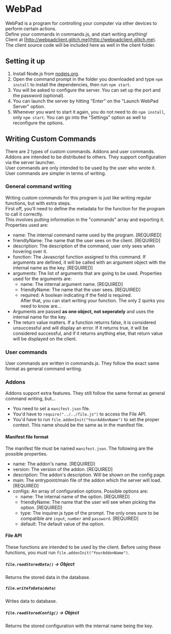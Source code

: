 # WebPad

WebPad is a program for controlling your computer via other devices to perform certain actions.  
Define your commands in commands.js, and start writing anything!  
Client at [http://webpadclient.glitch.me](http://webpadclient.glitch.me).  
The client source code will be included here as well in the client folder.  

## Setting it up

1. Install Node.js from [nodejs.org](https://nodejs.org/en/).  
2. Open the command prompt in the folder you downloaded and type `npm install` to install the dependencies, then run `npm start`.  
3. You will be asked to configure the server. You can set up the port and the password (optional).  
4. You can launch the server by hitting "Enter" on the "Launch WebPad Server" option.  
5. Whenever you want to start it again, you do not need to do `npm install`, only `npm start`. You can go into the "Settings" option as well to reconfigure the options.

## Writing Custom Commands

There are 2 types of custom commands. Addons and user commands.  
Addons are intended to be distributed to others. They support configuration via the server launcher.  
User commands are only intended to be used by the user who wrote it.  
User commands are simpler in terms of writing.  

### General command writing

Writing custom commands for this program is just like writing regular functions, but with extra steps.  
First off, you'll need to define the metadata for the function for the program to call it correctly.  
This involves putting information in the "commands" array and exporting it. Properties used are:  
- name: The internal command name used by the program. [REQUIRED]
- friendlyName: The name that the user sees on the client. [REQUIRED]
- description: The description of the command, user only sees when hovering over it.
- function: The Javascript function assigned to this command. If arguments are defined, it will be called with an argument object with the internal name as the key. [REQUIRED]
- arguments: The list of arguments that are going to be used. Properties used for the arguments are:
  - name: The internal argument name. [REQUIRED]
  - friendlyName: The name that the user sees. [REQUIRED]
  - required: A boolean indicating if the field is required.  
After that, you can start writing your function. The only 2 quirks you need to know are...
- Arguments are passed **as one object, not seperately** and uses the internal name for the key.
- The return value matters. If a function returns false, it is considered unsuccessful and will display an error. If it returns true, it will be considered successful, and if it returns anything else, that return value will be displayed on the client.


### User commands

User commands are written in commands.js. They follow the exact same format as general command writing.

### Addons

Addons support extra features. They still follow the same format as general command writing, but...
- You need to set a `manifest.json` file.
- You'd have to `require("../../file.js")` to access the File API.
- You'd have to run `file.addonInit("YourAddonName")` to set the proper context. This name should be the same as in the manifest file.

#### Manifest file format

The manifest file must be named `manifest.json`. The following are the possible properties.
- name: The addon's name. [REQUIRED]
- version: The version of the addon. [REQUIRED]
- description: The addon's description. Will be shown on the config page.
- main: The entrypoint/main file of the addon which the server will load. [REQUIRED]
- configs: An array of configuration options. Possible options are:
  - name: The internal name of the option. [REQUIRED]
  - friendlyName: The name that the user will see when picking the option. [REQUIRED]
  - type: The inquirer.js type of the prompt. The only ones sure to be compatible are `input`, `number` and `password`. [REQUIRED]
  - default: The default value of the option.

#### File API

These functions are intended to be used by the client. Before using these functions, you must run `file.addonInit("YourAddonName")`.

##### `file.readStoredData()` -> Object

Returns the stored data in the database.

##### `file.writeToData(data)`

Writes data to database.

##### `file.readStoredConfig()` -> Object

Returns the stored configuration with the internal name being the key.


